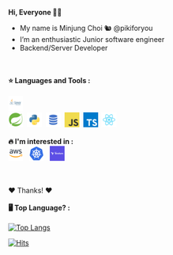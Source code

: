 <strong>Hi, Everyone 🙌🏻</strong>  
- My name is Minjung Choi 🐿 @pikiforyou    
- I’m an enthusiastic Junior software engineer  
- Backend/Server Developer  
<br>
<br>
<strong>⭐️ Languages and Tools :</strong>
<br>
<code>
<img src="https://raw.githubusercontent.com/github/explore/80688e429a7d4ef2fca1e82350fe8e3517d3494d/topics/java/java.png" width="30px" height="30px" title="java"/>
</code> 
<img src="https://raw.githubusercontent.com/github/explore/80688e429a7d4ef2fca1e82350fe8e3517d3494d/topics/spring-boot/spring-boot.png" width="30px" height="30px" title="spring"/>&nbsp;
<img src="https://raw.githubusercontent.com/github/explore/80688e429a7d4ef2fca1e82350fe8e3517d3494d/topics/python/python.png" width="30px" height="30px" title="python"/>&nbsp;
<img src="https://raw.githubusercontent.com/github/explore/80688e429a7d4ef2fca1e82350fe8e3517d3494d/topics/sql/sql.png" width="30px" height="30px" title="sql"/>&nbsp;
<img src="https://raw.githubusercontent.com/github/explore/80688e429a7d4ef2fca1e82350fe8e3517d3494d/topics/javascript/javascript.png" width="30px" height="30px" title="javascript"/>&nbsp;
<img src="https://raw.githubusercontent.com/github/explore/80688e429a7d4ef2fca1e82350fe8e3517d3494d/topics/typescript/typescript.png" width="30px" height="30px" title="typescript"/>&nbsp;
<img src="https://raw.githubusercontent.com/github/explore/80688e429a7d4ef2fca1e82350fe8e3517d3494d/topics/react/react.png" width="30px" height="30px" title="react"/>&nbsp;
<br><br>
<strong>🔥 I'm interested in :</strong>  
<br>  
<img src="https://raw.githubusercontent.com/github/explore/80688e429a7d4ef2fca1e82350fe8e3517d3494d/topics/aws/aws.png" width="30px" height="30px" title="aws"/>&nbsp;&nbsp;
<img src="https://raw.githubusercontent.com/github/explore/80688e429a7d4ef2fca1e82350fe8e3517d3494d/topics/kubernetes/kubernetes.png" width="30px" height="30px" title="kubernetes"/>&nbsp;&nbsp;
<img src="https://raw.githubusercontent.com/github/explore/80688e429a7d4ef2fca1e82350fe8e3517d3494d/topics/terraform/terraform.png" width="30px" height="30px" title="terraform"/>&nbsp;&nbsp;
<br><br><br>
  
❤️ Thanks! ❤️  
<br>
<strong> 🖥 Top Language? :</strong>  
<br>
[![Top Langs](https://github-readme-stats.vercel.app/api/top-langs/?username=pikiforyou&layout=compact)](https://github.com/anuraghazra/github-readme-stats)  

[![Hits](https://hits.seeyoufarm.com/api/count/incr/badge.svg?url=https%3A%2F%2Fgithub.com%2Fpikiforyou%2Fhit-counter&count_bg=%239D3EBA&title_bg=%23555555&icon=github.svg&icon_color=%23E7E7E7&title=%3A&edge_flat=false)](https://hits.seeyoufarm.com)  
